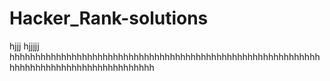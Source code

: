 # Hacker_Rank-solutions
hjjj
hjjjjj
hhhhhhhhhhhhhhhhhhhhhhhhhhhhhhhhhhhhhhhhhhhhhhhhhhhhhhhhhhhhhhhhhhhhhhhhhhhhhhhhhhhhhhhh
